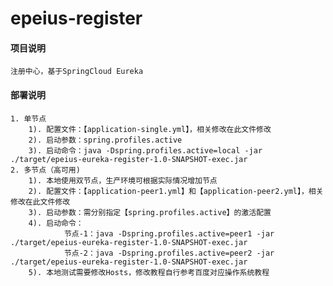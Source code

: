 # epeius-register

#### 项目说明
    注册中心，基于SpringCloud Eureka

#### 部署说明
    1. 单节点
        1). 配置文件：【application-single.yml】，相关修改在此文件修改
        2). 启动参数：spring.profiles.active
        3). 启动命令：java -Dspring.profiles.active=local -jar ./target/epeius-eureka-register-1.0-SNAPSHOT-exec.jar
    2. 多节点（高可用)
        1). 本地使用双节点，生产环境可根据实际情况增加节点
        2). 配置文件：【application-peer1.yml】和【application-peer2.yml】，相关修改在此文件修改
        3). 启动参数：需分别指定【spring.profiles.active】的激活配置
        4). 启动命令：
                节点-1：java -Dspring.profiles.active=peer1 -jar ./target/epeius-eureka-register-1.0-SNAPSHOT-exec.jar
                节点-2：java -Dspring.profiles.active=peer2 -jar ./target/epeius-eureka-register-1.0-SNAPSHOT-exec.jar
        5). 本地测试需要修改Hosts，修改教程自行参考百度对应操作系统教程
